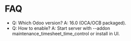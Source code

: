 # FAQ

- Q: Which Odoo version? A: 16.0 (OCA/OCB packaged).
- Q: How to enable? A: Start server with --addon maintenance_timesheet_time_control or install in UI.
